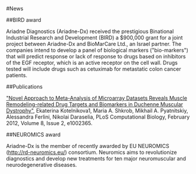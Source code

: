 #News

##BIRD award

Ariadne Diagnostics (Ariadne-Dx) received the prestigious Binational Industrial Research and Development (BIRD) a 
$900,000 grant for a joint project between Ariadne-Dx and BioMarCare Ltd., an Israel partner. The companies intend 
to develop a panel of biological markers ("bio-markers") that will predict response or lack of response to drugs based 
on inhibitors of the EGF receptor, which is an active receptor on the cell wall. Drugs tested will include drugs such 
as cetuximab for metastatic colon cancer patients.

##Publications

<a href="http://www.ploscompbiol.org/article/info%3Adoi%2F10.1371%2Fjournal.pcbi.1002365">"Novel Approach to Meta-Analysis of Microarray Datasets
Reveals Muscle Remodeling-related Drug Targets and
Biomarkers in Duchenne Muscular Dystrophy"</a>, Ekaterina Kotelnikova1, Maria A. Shkrob, Mikhail A. Pyatnitskiy, Alessandra Ferlini, Nikolai
Daraselia, PLoS Computational Biology, February 2012, Volume 8, Issue 2, e1002365.

##NEUROMICS award

Ariadne-Dx is the member of recently awarded by EU NEUROMICS (<a href="http://rd-neuromics.eu/">http://rd-neuromics.eu/</a>) consortium. Neuromics aims to 
revolutionize diagnostics and develop new treatments for ten major neuromuscular and neurodegenerative diseases. 

